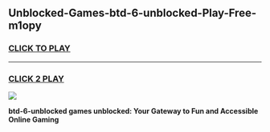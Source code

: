 
## Unblocked-Games-btd-6-unblocked-Play-Free-m1opy
<h3>
<a href="https://premium76.site?title=btd-6-unblocked&ref=17A">CLICK TO PLAY</a></h3>
<hr>

<h3>
<a href="https://premium76.site?title=btd-6-unblocked&ref=17A">CLICK 2 PLAY</a>
  
</h3>

<a href="https://premium76.site?title=btd-6-unblocked&ref=17A"><img src="https://clearcache.store/games.png"></a>


**btd-6-unblocked games unblocked: Your Gateway to Fun and Accessible Online Gaming**

